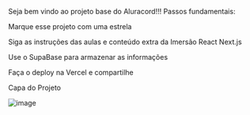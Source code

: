 Seja bem vindo ao projeto base do Aluracord!!! Passos fundamentais:

Marque esse projeto com uma estrela

Siga as instruções das aulas e conteúdo extra da Imersão React Next.js

Use o SupaBase para armazenar as informações

Faça o deploy na Vercel e compartilhe

Capa do Projeto

![image](https://user-images.githubusercontent.com/83011638/152050585-b43c28af-78ea-4680-a052-36dc09446a88.png)


